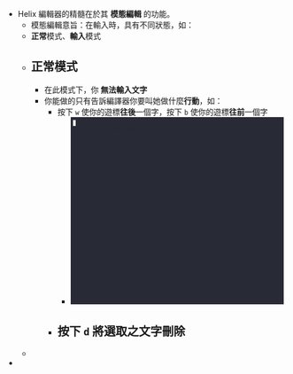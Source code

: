 - Helix 編輯器的精髓在於其 **模態編輯** 的功能。
	- 模態編輯意旨：在輸入時，具有不同狀態，如：
	- **正常**模式、**輸入**模式
	- ## 正常模式
		- 在此模式下，你 **無法輸入文字**
		- 你能做的只有告訴編譯器你要叫她做什麼**行動**，如：
			- 按下 `w` 使你的遊標**往後**一個字，按下 `b` 使你的遊標**往前**一個字
				- ![test.gif](../assets/test_1728477826900_0.gif)
			- 按下 `d` 將選取之文字刪除
				-
	-
-